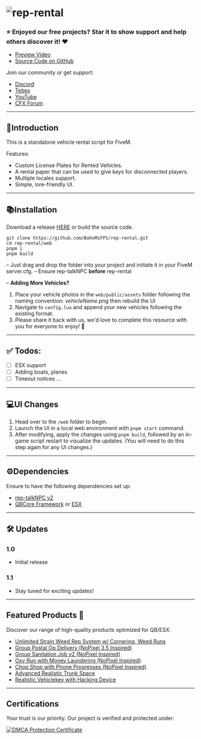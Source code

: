 # ![rep-rental](https://i.imgur.com/3FCYSNL.png)

### :star: Enjoyed our free projects? Star it to show support and help others discover it! ❤️

- [Preview Video](https://youtu.be/H5MnafXwj6A)
- [Source Code on GitHub](https://github.com/BahnMiFPS/rep-rental)

Join our community or get support:

- [Discord](https://discord.gg/VxGs8ceG5W)
- [Tebex](https://rep.tebex.io/)
- [YouTube](https://www.youtube.com/@repscripts)
- [CFX Forum](https://forum.cfx.re/u/bahnmifps/activity/topics)

---

## **👋Introduction**

This is a standalone vehicle rental script for FiveM.

Features:

- Custom License Plates for Rented Vehicles.
- A rental paper that can be used to give keys for disconnected players.
- Multiple locales support.
- Simple, lore-friendly UI.

---

## **📚Installation**

Download a release [HERE](https://github.com/BahnMiFPS/rep-rental/releases) or build the source code.

```
git clone https://github.com/BahnMiFPS/rep-rental.git
cd rep-rental/web
pnpm i
pnpm build
```

– Just drag and drop the folder into your project and initiate it in your FiveM server.cfg.
– Ensure rep-talkNPC **before** rep-rental

– **Adding More Vehicles?**

1. Place your vehicle photos in the `web/public/assets` folder following the naming convention: _vehicleName_.png then rebuild the UI
2. Navigate to `config.lua` and append your new vehicles following the existing format.
3. Please share it back with us, we'd love to complete this resource with you for everyone to enjoy! 💖

---

## **✅ Todos**:

- [ ] ESX support
- [ ] Adding boats, planes
- [ ] Timeout notices
      ...

---

## **💻UI Changes**

1. Head over to the `/web` folder to begin.
2. Launch the UI in a local web environment with `pnpm start` command.
3. After modifying, apply the changes using `pnpm build`, followed by an in-game script restart to visualize the updates. (You will need to do this step again for any UI changes.)

---

## **⚙️Dependencies**

Ensure to have the following dependencies set up:

- [rep-talkNPC v2](https://github.com/BahnMiFPS/rep-talkNPC)
- [QBCore Framework](https://github.com/qbcore-framework) or [ESX](https://github.com/esx-framework)

---

## 🛠️ **Updates**

### **1.0**

- Initial release

### **1.1**

- Stay tuned for exciting updates!

---

## **Featured Products** :star2:

Discover our range of high-quality products optimized for QB/ESX:

- [Unlimited Strain Weed Rep System w/ Cornering, Weed Runs](https://forum.cfx.re/t/esx-qb-ox-90-000-strain-weed-rep-system-w-cornering-weed-runs/4964606)
- [Group Postal Op Delivery (NoPixel 3.5 Inspired)](https://forum.cfx.re/t/qb-esx-group-postal-op-delivery-nopixel-3-5-dodo-inspired/4894624/29)
- [Group Sanitation Job v2 (NoPixel Inspired)](https://forum.cfx.re/t/nopixel-inspired-group-sanitation-job-v2/4929184/5)
- [Oxy Run with Money Laundering (NoPixel Inspired)](https://forum.cfx.re/t/nopixel-inspired-oxy-run-w-money-laundering/4941107/10)
- [Chop Shop with Phone Progresses (NoPixel Inspired)](https://forum.cfx.re/t/nopixel-inspired-chop-shop-with-phone-progresses/4942864/5)
- [Advanced Realistic Trunk Space](https://forum.cfx.re/t/paid-qbcore-advanced-realistic-trunk-space/4891965/2)
- [Realistic Vehiclekey with Hacking Device](https://forum.cfx.re/t/release-paid-qbcore-realistic-vehiclekey-with-hacking-device/4891955/10)

---

## **Certifications**

Your trust is our priority. Our project is verified and protected under:

[![DMCA Protection Certificate](https://i.imgur.com/TPtlTF8.png)](https://www.dmca.com/r/0epekze)
